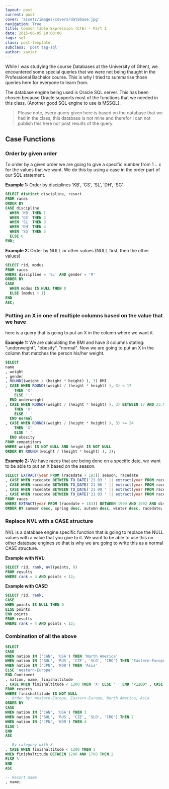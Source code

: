 ```yaml
---
layout: post
current: post
cover: 'assets/images/covers/database.jpg'
navigation: True
title: Common Table Expression (CTE) - Part 1
date: 2015-06-05 10:00:00
tags: sql
class: post-template
subclass: 'post tag-sql'
author: xavier
---
```


While I was studying the course Databases at the University of Ghent, we encountered some special queries that we were not being thaught in the Professional Bachelor course. This is why I tried to summarise those queries here for everyone to learn from.

The database engine being used is Oracle SQL server. This has been chosen
because Oracle supports most of the functions that we needed in this class.
(Another good SQL engine to use is MSSQL).

> Please note, every query given here is based on the database that we had in
the class, this database is not mine and therefor I can not publish this here
nor post results of the query.

## Case Functions

### Order by given order

To order by a given order we are going to give a specific number from 1 .. x for the values that we want. We do this by using a case in the order part of our SQL statement.

__Example 1:__ Order by disciplines 'KB', 'GS', 'SL', 'DH', 'SG'

```sql
SELECT distinct discipline, resort
FROM races
ORDER BY
CASE discipline
  WHEN 'KB' THEN 1
  WHEN 'GS' THEN 2
  WHEN 'SL' THEN 3
  WHEN 'DH' THEN 4
  WHEN 'SG' THEN 5
  ELSE 6
END;
```

__Example 2:__ Order by NULL or other values (NULL first, then the other values)

```sql
SELECT rid, modus
FROM races
WHERE discipline = 'SL' AND gender = 'M'
ORDER BY
CASE
  WHEN modus IS NULL THEN 0
  ELSE (modus + 1)
END
ASC;
```

### Putting an X in one of multiple columns based on the value that we have

here is a query that is going to put an X in the column where we want it.

__Example 1:__ We are calculating the BMI and have 3 columns stating: "underweight",
"obesity", "normal". Now we are going to put an X in the column that matches the
person his/her weight.

```sql
SELECT
name
, weight
, gender
, ROUND((weight / (height * height) ), 3) BMI
, CASE WHEN ROUND((weight / (height * height) ), 3) < 17
    THEN 'X'
    ELSE ' '
  END underweight
, CASE WHEN ROUND((weight / (height * height) ), 3) BETWEEN 17 AND 23.999 
    THEN 'X'
    ELSE ' '
  END normal
, CASE WHEN ROUND((weight / (height * height) ), 3) >= 24 
    THEN 'X'
    ELSE ' '
  END obesity
FROM competitors
WHERE weight IS NOT NULL AND height IS NOT NULL
ORDER BY ROUND((weight / (height * height) ), 3);
```

__Example 2:__ We have races that are being done on a specific date, we want to be able to put an X based on the season.

```sql
SELECT EXTRACT(year FROM (racedate + 183)) season, racedate
, CASE WHEN racedate BETWEEN TO_DATE('21 03 ' || extract(year FROM racedate), 'dd MM YYYY') AND TO_DATE('20 06 ' || extract(year FROM racedate), 'dd MM YYYY') THEN 'X' ELSE ' ' END spring
, CASE WHEN racedate BETWEEN TO_DATE('21 06 ' || extract(year FROM racedate), 'dd MM YYYY') AND TO_DATE('20 09 ' || extract(year FROM racedate), 'dd MM YYYY') THEN 'X' ELSE ' ' END summer
, CASE WHEN racedate BETWEEN TO_DATE('21 09 ' || extract(year FROM racedate), 'dd MM YYYY') AND TO_DATE('20 12 ' || extract(year FROM racedate), 'dd MM YYYY') THEN 'X' ELSE ' ' END autumn
, CASE WHEN racedate BETWEEN TO_DATE('21 03 ' || extract(year FROM racedate), 'dd MM YYYY') AND TO_DATE('20 12 ' || extract(year FROM racedate), 'dd MM YYYY') THEN ' ' ELSE 'X' END winter
FROM races
WHERE EXTRACT(year FROM (racedate + 183)) BETWEEN 1990 AND 1992 AND discipline = 'SL'
ORDER BY summer desc, spring desc, autumn desc, winter desc, racedate;
```

### Replace NVL with a CASE structure

NVL is a database engine specific function that is going to replace the NULL values with a value that you give to it. We want to be able to use this on other database engines so that is why we are going to write this as a normal CASE structure.

__Example with NVL:__

```sql
SELECT rid, rank, nvl(points, 0)
FROM results
WHERE rank = 4 AND points < 12;
```

__Example with CASE:__

```sql
SELECT rid, rank,
CASE
WHEN points IS NULL THEN 0
ELSE points
END points
FROM results
WHERE rank = 4 AND points < 12;
```

### Combination of all the above

```sql
SELECT
CASE
WHEN nation IN ('CAN', 'USA') THEN 'North America'
WHEN nation IN ('BUL', 'RUS', 'CZE', 'SLO', 'CRO') THEN 'Eastern-Europe'
WHEN nation IN ('JPN', 'KOR') THEN 'Asia'
ELSE 'Western-Europe'
END Continent
, nation, name, finishaltitude
, CASE WHEN finishaltitude < 1200 THEN 'X' ELSE ' ' END "<1200" , CASE WHEN finishaltitude BETWEEN 1200 AND 1700 THEN 'X' ELSE ' ' END "1200-1700" , CASE WHEN finishaltitude > 1700 THEN 'X' ELSE ' ' END ">1700"
FROM resorts
WHERE finishaltitude IS NOT NULL
-- Order by: Western-Europe, Eastern-Europe, North America, Asia
ORDER BY
CASE
WHEN nation IN ('CAN', 'USA') THEN 3
WHEN nation IN ('BUL', 'RUS', 'CZE', 'SLO', 'CRO') THEN 2
WHEN nation IN ('JPN', 'KOR') THEN 4
ELSE 1
END
ASC

-- By category with X
, CASE WHEN finishaltitude < 1200 THEN 1
WHEN finishaltitude BETWEEN 1200 AND 1700 THEN 2
ELSE 3
END
ASC

-- Resort name
, name;
```